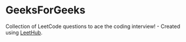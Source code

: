 # GeeksForGeeks
Collection of LeetCode questions to ace the coding interview! - Created using [LeetHub](https://github.com/QasimWani/LeetHub).
